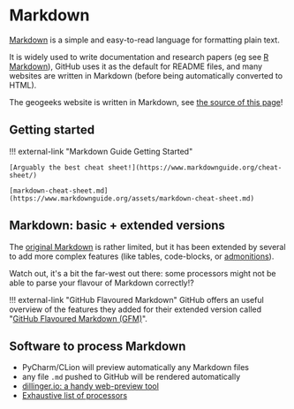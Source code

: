 
# Markdown

[Markdown](https://www.markdownguide.org/) is a simple and easy-to-read language for formatting plain text.

It is widely used to write documentation and research papers (eg see [R Markdown](https://rmarkdown.rstudio.com/)), GitHub uses it as the default for README files, and many websites are written in Markdown (before being automatically converted to HTML).

The geogeeks website is written in Markdown, see [the source of this page](https://github.com/tudelft3d/geogeeks/edit/main/docs/writing/markdown.md)!


## Getting started

!!! external-link "Markdown Guide Getting Started"
    
    [Arguably the best cheat sheet!](https://www.markdownguide.org/cheat-sheet/)

    [markdown-cheat-sheet.md](https://www.markdownguide.org/assets/markdown-cheat-sheet.md)    


## Markdown: basic + extended versions

The [original Markdown](https://daringfireball.net/projects/markdown/) is rather limited, but it has been extended by several to add more complex features (like tables,  code-blocks, or [admonitions](https://squidfunk.github.io/mkdocs-material/reference/admonitions/)).

Watch out, it's a bit the far-west out there: some processors might not be able to parse your flavour of Markdown correctly!?

!!! external-link "GitHub Flavoured Markdown"
    GitHub offers an useful overview of the features they added for their extended version called "[GitHub Flavoured Markdown (GFM)](https://docs.github.com/en/get-started/writing-on-github/working-with-advanced-formatting)".


## Software to process Markdown

  - PyCharm/CLion will preview automatically any Markdown files
  - any file `.md` pushed to GitHub will be rendered automatically
  - [dillinger.io: a handy web-preview tool](https://dillinger.io/)
  - [Exhaustive list of processors](https://github.com/markdown/markdown.github.com/wiki/Implementations)

